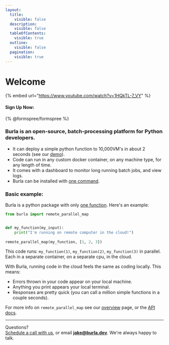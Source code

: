 ```yaml
---
layout:
  title:
    visible: false
  description:
    visible: false
  tableOfContents:
    visible: true
  outline:
    visible: false
  pagination:
    visible: true
---
```


# Welcome

{% embed url="https://www.youtube.com/watch?v=1HQkTL-7_VY" %}

#### Sign Up Now:

{% @formspree/formspree %}

### Burla is an open-source, batch-processing platform for Python developers.

* It can deploy a simple python function to 10,000VM's in about 2 seconds (see our [demo](https://www.youtube.com/watch?v=1HQkTL-7_VY)).
* Code can run in any custom docker container, on any machine type, for any length of time.
* It comes with a dashboard to monitor long running batch jobs, and view logs.
* Burla can be installed with [one command](installation.md).

### Basic example:

Burla is a python package with only [one function](API-Reference.md#burla.remote_parallel_map). Here's an example:

```python
from burla import remote_parallel_map


def my_function(my_input):
    print("I'm running on remote computer in the cloud!")
    
remote_parallel_map(my_function, [1, 2, 3])
```

This code runs: `my_function(1)`, `my_function(2)`, `my_function(3)` in parallel.\
Each in a separate container, on a separate cpu, in the cloud.

With Burla, running code in the cloud feels the same as coding locally. This means:

* Errors thrown in your code appear on your local machine.
* Anything you print appears your local terminal.
* Responses are pretty quick (you can call a million simple functions in a couple seconds).

For more info on `remote_parallel_map` see our [overview](overview.md#burla.remote_parallel_map) page, or the [API docs](API-Reference.md).









***

Questions?\
[Schedule a call with us](http://cal.com/jakez/burla), or email **jake@burla.dev**. We're always happy to talk.

